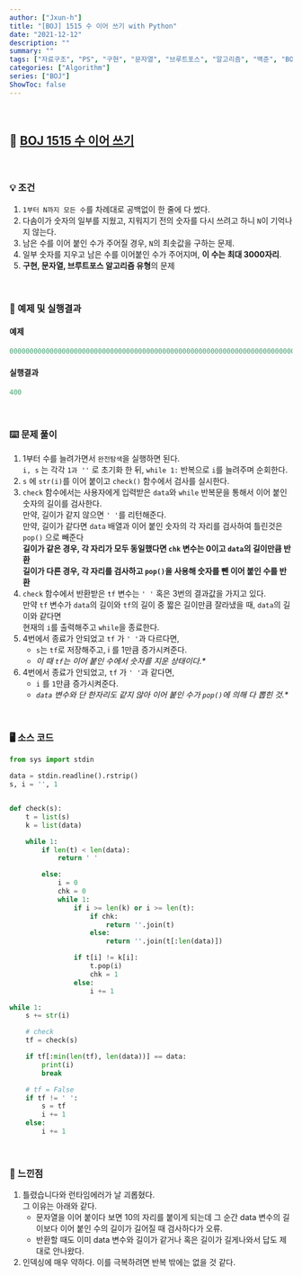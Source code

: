 ```yaml
---
author: ["Jxun-h"]
title: "[BOJ] 1515 수 이어 쓰기 with Python"
date: "2021-12-12"
description: ""
summary: ""
tags: ["자료구조", "PS", "구현", "문자열", "브루트포스", "알고리즘", "백준", "BOJ"]
categories: ["Algorithm"]
series: ["BOJ"]
ShowToc: false
---
```


<br>

## 📌 <a href="https://www.acmicpc.net/problem/1515" target="_blank">BOJ 1515 수 이어 쓰기</a>

<br>

### 💡 조건

1.  `1부터 N까지 모든 수`를 차례대로 공백없이 한 줄에 다 썼다.
2.  다솜이가 숫자의 일부를 지웠고, 지워지기 전의 숫자를 다시 쓰려고 하니 `N`이 기억나지 않는다.
3.  남은 수를 이어 붙인 수가 주어질 경우, `N`의 최솟값을 구하는 문제.
4.  일부 숫자를 지우고 남은 수를 이어붙인 수가 주어지며, **이 수는 최대 3000자리**.
5.  **구현, 문자열, 브루트포스 알고리즘 유형**의 문제

<br>

### 🔖 예제 및 실행결과

#### 예제

```python
00000000000000000000000000000000000000000000000000000000000000000000000
```

#### 실행결과

```python
400
```

<br>

### ⌨️ 문제 풀이

1.  1부터 수를 늘려가면서 `완전탐색`을 실행하면 된다.  
    `i, s` 는 각각 `1과 ''` 로 초기화 한 뒤, `while 1:` 반복으로 `i`를 늘려주며 순회한다.
2.  `s` 에 `str(i)`를 이어 붙이고 `check()` 함수에서 검사를 실시한다.
3.  `check` 함수에서는 사용자에게 입력받은 `data`와 `while` 반복문을 통해서 이어 붙인 숫자의 길이를 검사한다.  
    만약, 길이가 같지 않으면 `' '`를 리턴해준다.  
    만약, 길이가 같다면 `data` 배열과 이어 붙인 숫자의 각 자리를 검사하여 틀린것은 `pop()` 으로 빼준다  
    **길이가 같은 경우, 각 자리가 모두 동일했다면 `chk` 변수는 0이고 `data`의 길이만큼 반환**  
    **길이가 다른 경우, 각 자리를 검사하고 `pop()`을 사용해 숫자를 뺀 이어 붙인 수를 반환**
4.  `check` 함수에서 반환받은 `tf` 변수는 `' '` 혹은 3번의 결과값을 가지고 있다.  
    만약 `tf` 변수가 `data`의 길이와 `tf`의 길이 중 짧은 길이만큼 잘라냈을 때, `data`의 길이와 같다면  
    현재의 `i`를 출력해주고 `while`을 종료한다.
5.  4번에서 종료가 안되었고 `tf` 가 `' '`과 다르다면,
    -   `s`는 `tf`로 저장해주고, i 를 1만큼 증가시켜준다.
    -   _이 때 `tf`는 이어 붙인 수에서 숫자를 지운 상태이다.*_
6.  4번에서 종료가 안되었고, `tf` 가 `' '`과 같다면,
    -   `i` 를 `1`만큼 증가시켜준다.
    -   _`data` 변수와 단 한자리도 같지 않아 이어 붙인 수가 `pop()`에 의해 다 뽑힌 것.*_

<br>

### 🖥 소스 코드

```python
from sys import stdin

data = stdin.readline().rstrip()
s, i = '', 1


def check(s):
    t = list(s)
    k = list(data)

    while 1:
        if len(t) < len(data):
            return ' '

        else:
            i = 0
            chk = 0
            while 1:
                if i >= len(k) or i >= len(t):
                    if chk:
                        return ''.join(t)
                    else:
                        return ''.join(t[:len(data)])

                if t[i] != k[i]:
                    t.pop(i)
                    chk = 1
                else:
                    i += 1

while 1:
    s += str(i)

    # check
    tf = check(s)

    if tf[:min(len(tf), len(data))] == data:
        print(i)
        break

    # tf = False
    if tf != ' ':
        s = tf
        i += 1
    else:
        i += 1
```

<br>

### 💾 느낀점

1.  틀렸습니다와 런타임에러가 날 괴롭혔다.  
    그 이유는 아래와 같다.
    -   문자열을 이어 붙이다 보면 10의 자리를 붙이게 되는데 그 순간 data 변수의 길이보다 이어 붙인 수의 길이가 길어질 때 검사하다가 오류.
    -   반환할 때도 이미 data 변수와 길이가 같거나 혹은 길이가 길게나와서 답도 제대로 안나왔다.
2.  인덱싱에 매우 약하다. 이를 극복하려면 반복 밖에는 없을 것 같다.